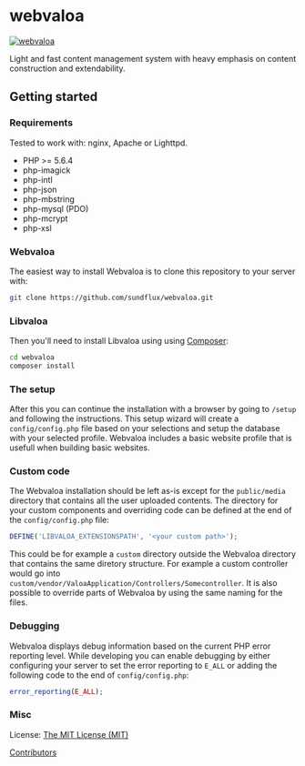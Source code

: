 webvaloa
========

[![webvaloa](https://github.com/sundflux/webvaloa/blob/master/.vendor.png)](https://github.com/sundflux/webvaloa/blob/master/.vendor.png)

Light and fast content management system with heavy emphasis on content construction and extendability.

Getting started
---------------

### Requirements
Tested to work with: nginx, Apache or Lighttpd.
- PHP >= 5.6.4 
- php-imagick
- php-intl
- php-json
- php-mbstring
- php-mysql (PDO)
- php-mcrypt
- php-xsl

### Webvaloa
The easiest way to install Webvaloa is to clone this repository to your server with:
```bash
git clone https://github.com/sundflux/webvaloa.git
```

### Libvaloa
Then you'll need to install Libvaloa using using [Composer](http://getcomposer.org/):
```bash
cd webvaloa
composer install
```

### The setup
After this you can continue the installation with a browser by going to `/setup` and following the instructions.
This setup wizard will create a `config/config.php` file based on your selections and setup the database with your selected profile. Webvaloa includes a basic website profile that is usefull when building basic websites.

### Custom code
The Webvaloa installation should be left as-is except for the `public/media` directory that contains all the user uploaded contents.
The directory for your custom components and overriding code can be defined at the end of the `config/config.php` file:
```php
DEFINE('LIBVALOA_EXTENSIONSPATH', '<your custom path>');
```
This could be for example a `custom` directory outside the Webvaloa directory that contains the same diretory structure.
For example a custom controller would go into `custom/vendor/ValoaApplication/Controllers/Somecontroller`.
It is also possible to override parts of Webvaloa by using the same naming for the files.

### Debugging
Webvaloa displays debug information based on the current PHP error reporting level.
While developing you can enable debugging by either configuring your server to set the error reporting to `E_ALL` or adding the following code to the end of `config/config.php`:
```php
error_reporting(E_ALL);
```

### Misc
License: [The MIT License (MIT)](LICENSE)

[Contributors](CONTRIBUTORS.md)
